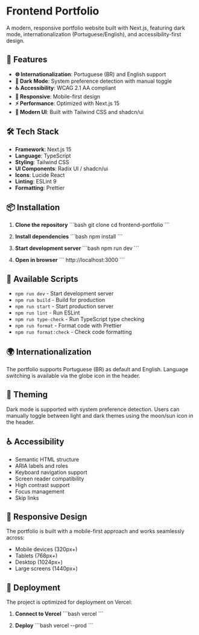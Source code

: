 # Frontend Portfolio

A modern, responsive portfolio website built with Next.js, featuring dark mode, internationalization (Portuguese/English), and accessibility-first design.

## 🚀 Features

- **🌐 Internationalization**: Portuguese (BR) and English support
- **🌙 Dark Mode**: System preference detection with manual toggle
- **♿ Accessibility**: WCAG 2.1 AA compliant
- **📱 Responsive**: Mobile-first design
- **⚡ Performance**: Optimized with Next.js 15
- **🎨 Modern UI**: Built with Tailwind CSS and shadcn/ui

## 🛠️ Tech Stack

- **Framework**: Next.js 15
- **Language**: TypeScript
- **Styling**: Tailwind CSS
- **UI Components**: Radix UI / shadcn/ui
- **Icons**: Lucide React
- **Linting**: ESLint 9
- **Formatting**: Prettier

## 📦 Installation

1. **Clone the repository**
   \`\`\`bash
   git clone <repository-url>
   cd frontend-portfolio
   \`\`\`

2. **Install dependencies**
   \`\`\`bash
   npm install
   \`\`\`

3. **Start development server**
   \`\`\`bash
   npm run dev
   \`\`\`

4. **Open in browser**
   \`\`\`
   http://localhost:3000
   \`\`\`

## 🔧 Available Scripts

- `npm run dev` - Start development server
- `npm run build` - Build for production
- `npm run start` - Start production server
- `npm run lint` - Run ESLint
- `npm run type-check` - Run TypeScript type checking
- `npm run format` - Format code with Prettier
- `npm run format:check` - Check code formatting

## 🌍 Internationalization

The portfolio supports Portuguese (BR) as default and English. Language switching is available via the globe icon in the header.

## 🎨 Theming

Dark mode is supported with system preference detection. Users can manually toggle between light and dark themes using the moon/sun icon in the header.

## ♿ Accessibility

- Semantic HTML structure
- ARIA labels and roles
- Keyboard navigation support
- Screen reader compatibility
- High contrast support
- Focus management
- Skip links

## 📱 Responsive Design

The portfolio is built with a mobile-first approach and works seamlessly across:
- Mobile devices (320px+)
- Tablets (768px+)
- Desktop (1024px+)
- Large screens (1440px+)

## 🚀 Deployment

The project is optimized for deployment on Vercel:

1. **Connect to Vercel**
   \`\`\`bash
   vercel
   \`\`\`

2. **Deploy**
   \`\`\`bash
   vercel --prod
   \`\`\`


